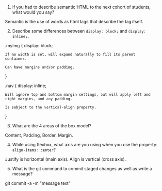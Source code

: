 1. If you had to describe semantic HTML to the next cohort of students, what would you say?

Semantic is the use of words as html tags that describe the tag itself. 

2. Describe some differences between ```display: block;``` and ```display: inline;```.

.myImg {
    display: block;

    If no width is set, will expand naturally to fill its parent container.

    Can have margins and/or padding.
}

.nav {
    display: inline;

    Will ignore top and bottom margin settings, but will apply left and right margins, and any padding.

    Is subject to the vertical-align property.
}

3. What are the 4 areas of the box model?

Content, Padding, Border, Margin.

4. While using flexbox, what axis are you using when you use the property: ```align-items: center```?

Justify is horizontal (main axis). Align is vertical (cross axis).

5. What is the git command to commit staged changes as well as write a message? 

git commit -a -m "message text"